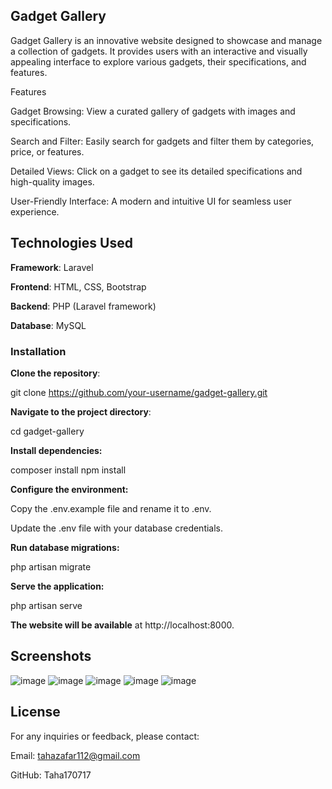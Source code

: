 

## Gadget Gallery

Gadget Gallery is an innovative website designed to showcase and manage a collection of gadgets. It provides users with an interactive and visually appealing interface to explore various gadgets, their specifications, and features.

Features

Gadget Browsing: View a curated gallery of gadgets with images and specifications.

Search and Filter: Easily search for gadgets and filter them by categories, price, or features.

Detailed Views: Click on a gadget to see its detailed specifications and high-quality images.

User-Friendly Interface: A modern and intuitive UI for seamless user experience.

## Technologies Used


**Framework**: Laravel

**Frontend**: HTML, CSS, Bootstrap

**Backend**: PHP (Laravel framework)

**Database**: MySQL


### Installation

**Clone the repository**:

git clone https://github.com/your-username/gadget-gallery.git

**Navigate to the project directory**:

cd gadget-gallery

**Install dependencies:**

composer install
npm install

**Configure the environment:**

Copy the .env.example file and rename it to .env.

Update the .env file with your database credentials.

**Run database migrations:**

php artisan migrate

**Serve the application:**

php artisan serve

**The website will be available** at http://localhost:8000.

## Screenshots
![image](https://github.com/user-attachments/assets/234b99fd-dee2-4c8c-9f0b-f17197c72919)
![image](https://github.com/user-attachments/assets/e82b3b98-4f91-4b44-9dc9-87b405d444b2)
![image](https://github.com/user-attachments/assets/30dc9a1a-2d40-4947-8851-1e1a807e1ca3)
![image](https://github.com/user-attachments/assets/0edeb45d-055d-4d66-b02e-5634434c12e0)
![image](https://github.com/user-attachments/assets/f97c1626-cecd-4447-b271-fd3ce4856195)



## License

For any inquiries or feedback, please contact:

Email: tahazafar112@gmail.com

GitHub: Taha170717
